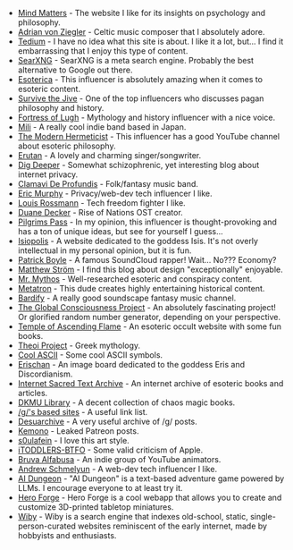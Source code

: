 - [Mind Matters](https://mindmatters.ai) - The website I like for its insights on psychology and philosophy.
- [Adrian von Ziegler](https://adrianvonziegler.bandcamp.com) - Celtic music composer that I absolutely adore.
- [Tedium](https://tedium.co) - I have no idea what this site is about. I like it a lot, but... I find it embarrassing that I enjoy this type of content.
- [SearXNG](https://searx.space) - SearXNG is a meta search engine. Probably the best alternative to Google out there.
- [Esoterica](http://justinsledge.com) - This influencer is absolutely amazing when it comes to esoteric content.
- [Survive the Jive](https://survivethejive.blogspot.com) - One of the top influencers who discusses pagan philosophy and history.
- [Fortress of Lugh](https://www.fortressoflugh.com) - Mythology and history influencer with a nice voice.
- [Mili](https://projectmili.com) - A really cool indie band based in Japan.
- [The Modern Hermeticist](https://themodernhermeticist.com) - This influencer has a good YouTube channel about esoteric philosophy.
- [Erutan](https://www.erutanmusic.com) - A lovely and charming singer/songwriter.
- [Dig Deeper](https://digdeeper.club) - Somewhat schizophrenic, yet interesting blog about internet privacy.
- [Clamavi De Profundis](https://youtube.com/@ClamaviDeProfundis) - Folk/fantasy music band.
- [Eric Murphy](https://ericmurphy.xyz) - Privacy/web-dev tech influencer I like.
- [Louis Rossmann](https://rossmanngroup.com) - Tech freedom fighter I like.
- [Duane Decker](https://www.duanedecker.com) - Rise of Nations OST creator.
- [Pilgrims Pass](https://youtube.com/@PilgrimsPass/videos) - In my opinion, this influencer is thought-provoking and has a ton of unique ideas, but see for yourself I guess...
- [Isiopolis](https://isiopolis.com) - A website dedicated to the goddess Isis. It's not overly intellectual in my personal opinion, but it is fun.
- [Patrick Boyle](https://youtube.com/@PBoyle) - A famous SoundCloud rapper! Wait... No??? Economy?
- [Matthew Ström](https://matthewstrom.com) - I find this blog about design "exceptionally" enjoyable.
- [Mr. Mythos](https://youtube.com/@MrMythos) - Well-researched esoteric and conspiracy content.
- [Metatron](https://youtube.com/@metatronyt) - This dude creates highly entertaining historical content.
- [Bardify](https://youtube.com/@bardify) - A really good soundscape fantasy music channel.
- [The Global Consciousness Project](https://global-mind.org/gcpdot) - An absolutely fascinating project! Or glorified random number generator, depending on your perspective.
- [Temple of Ascending Flame](http://ascendingflame.com) - An esoteric occult website with some fun books.
- [Theoi Project](https://www.theoi.com) - Greek mythology.
- [Cool ASCII](https://smartwebworker.com/144-cool-ascii-symbols-for-fun) - Some cool ASCII symbols.
- [Erischan](https://erischan.org) - An image board dedicated to the goddess Eris and Discordianism.
- [Internet Sacred Text Archive](https://sacred-texts.com) - An internet archive of esoteric books and articles.
- [DKMU Library](https://dkmu.org/texts.html) - A decent collection of chaos magic books.
- [/g/'s based sites](https://based.coom.tech) - A useful link list.
- [Desuarchive](https://desuarchive.org/g/) - A very useful archive of /g/ posts.
- [Kemono](https://kemono.su) - Leaked Patreon posts.
- [s0ulafein](https://www.deviantart.com/s0ulafein) - I love this art style.
- [iTODDLERS-BTFO](https://github.com/iTODDLERS-BTFO/iToddlers-BTFO) - Some valid criticism of Apple.
- [Bruva Alfabusa](https://youtube.com/@alfabusa) - An indie group of YouTube animators.
- [Andrew Schmelyun](https://m.youtube.com/@aschmelyun) - A web-dev tech influencer I like.
- [AI Dungeon](https://play.aidungeon.com) - "AI Dungeon" is a text-based adventure game powered by LLMs. I encourage everyone to at least try it.
- [Hero Forge](https://www.heroforge.com) - Hero Forge is a cool webapp that allows you to create and customize 3D-printed tabletop miniatures.
- [Wiby](https://wiby.org) - Wiby is a search engine that indexes old-school, static, single-person-curated websites reminiscent of the early internet, made by hobbyists and enthusiasts.